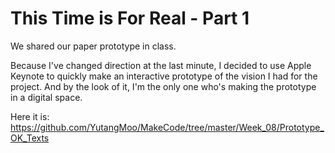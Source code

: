 # This Time is For Real - Part 1

We shared our paper prototype in class.

Because I've changed direction at the last minute, I decided to use Apple Keynote to quickly make an interactive prototype of the vision I had for the project. And by the look of it, I'm the only one who's making the prototype in a digital space.

Here it is:
https://github.com/YutangMoo/MakeCode/tree/master/Week_08/Prototype_OK_Texts



# 

